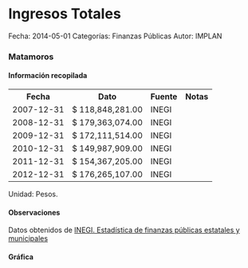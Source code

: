 Ingresos Totales
=====

Fecha: 2014-05-01
Categorías: Finanzas Públicas
Autor: IMPLAN

### Matamoros

#### Información recopilada

<table class="table table-hover table-bordered">
  <tr><th>Fecha</th><th>Dato</th><th>Fuente</th><th>Notas</th></tr>
  <tr><td>2007-12-31</td><td>$ 118,848,281.00</td><td>INEGI</td><td></td></tr>
  <tr><td>2008-12-31</td><td>$ 179,363,074.00</td><td>INEGI</td><td></td></tr>
  <tr><td>2009-12-31</td><td>$ 172,111,514.00</td><td>INEGI</td><td></td></tr>
  <tr><td>2010-12-31</td><td>$ 149,987,909.00</td><td>INEGI</td><td></td></tr>
  <tr><td>2011-12-31</td><td>$ 154,367,205.00</td><td>INEGI</td><td></td></tr>
  <tr><td>2012-12-31</td><td>$ 176,265,107.00</td><td>INEGI</td><td></td></tr>
</table>

Unidad: Pesos.

#### Observaciones

Datos obtenidos de [INEGI. Estadística de finanzas públicas estatales y municipales](http://www.inegi.org.mx/sistemas/olap/Proyectos/bd/continuas/finanzaspublicas/FPMun.asp?s=est&c=11289&proy=efipem_fmun)

#### Gráfica

<div id="Morrisfkraurlt" class="grafica"></div>
  <!-- JAVASCRIPT DE LA GRAFICA EN Morrisfkraurlt -->
  <script>
  new Morris.Bar({
    element: 'Morrisfkraurlt',
    data: [
      { fecha: '2007-12-31', dato: 118848281.00 },
      { fecha: '2008-12-31', dato: 179363074.00 },
      { fecha: '2009-12-31', dato: 172111514.00 },
      { fecha: '2010-12-31', dato: 149987909.00 },
      { fecha: '2011-12-31', dato: 154367205.00 },
      { fecha: '2012-12-31', dato: 176265107.00 }
    ],
    xkey: 'fecha',
    ykeys: ['dato'],
    labels: ['Dato']
  });
  </script>
